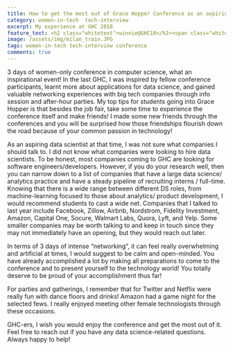 ```yaml
---
title: How to get the most out of Grace Hopper Conference as an aspiring data scientist ?
category: women-in-tech  tech-interview
excerpt: My experience at GHC 2018
feature_text: <h2 class="whitetext">winnie@GHC18</h2><span class="whitetext">
image: /assets/img/milan_train.JPG
tags: women-in-tech tech-interview conference
comments: true
---
```


3 days of women-only conference in computer science, what an inspirational event! In the last GHC, I was inspired by fellow conference participants, learnt more about applications for data science, and gained valuable networking experiences with big tech companies through info session and after-hour parties. My top tips for students going into Grace Hopper is that besides the job fair, take some time to experience the conference itself and make friends! I made some new friends through the conferences and you will be surprised how those friendships flourish down the road because of your common passion in technology! 

As an aspiring data scientist at that time, I was not sure what companies I should talk to. I did not know what companies were looking to hire data scientists. To be honest, most companies coming to GHC are looking for software engineers/developers. However, if you do your research well, then you can narrow down to a list of companies that have a large data science/ analytics practice and have a steady pipeline of recruiting interns / full-time. Knowing that there is a wide range between different DS roles, from machine-learning focused to those about analytics/ product development, I would recommend students to cast a wide net. Companies that I talked to last year include Facebook, Zillow, Airbnb, Nordstrom, Fidelity Investment, Amazon, Capital One, Socure, Walmart Labs, Quora, Lyft, and Yelp. Some smaller companies may be worth talking to and keep in touch since they may not immediately have an opening, but they would reach out later. 

In terms of 3 days of intense “networking”, it can feel really overwhelming and artificial at times, I would suggest to be calm and open-minded. You have already accomplished a lot by making all preparations to come to the conference and to present yourself to the technology world! You totally deserve to be proud of your accomplishment thus far!

For parties and gatherings, I remember that for Twitter and Netflix were really fun with dance floors and drinks! Amazon had a game night for the selected fews. I really enjoyed meeting other female technologists through these occasions. 

GHC-ers, I wish you would enjoy the conference and get the most out of it. Feel free to reach out if you have any data science-related questions. Always happy to help!

